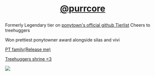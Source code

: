 # <p align="center"> [@purrcore](https://github.com/purrcore)

Formerly Legendary tier on [ponytown's official github Tierlist](https://rentry.co/github-tierlist) Cheers to treehuggers 

Won prettiest ponytowner award alongside silas and vivi

[PT family(Release me)](https://rentry.co/ponytownfamily)

[Treehuggers shrine <3](https://rentry.co/bachinagisagi)

![](https://i.ibb.co/pPvB8wj/IMG-7650.webp)
